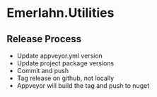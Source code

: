# Emerlahn.Utilities

## Release Process
- Update appveyor.yml version
- Update project package versions
- Commit and push
- Tag release on github, not locally
- Appveyor will build the tag and push to nuget